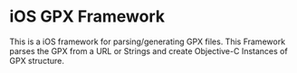 iOS GPX Framework
============================

This is a iOS framework for parsing/generating GPX files.
This Framework parses the GPX from a URL or Strings and create Objective-C Instances of GPX structure. 
